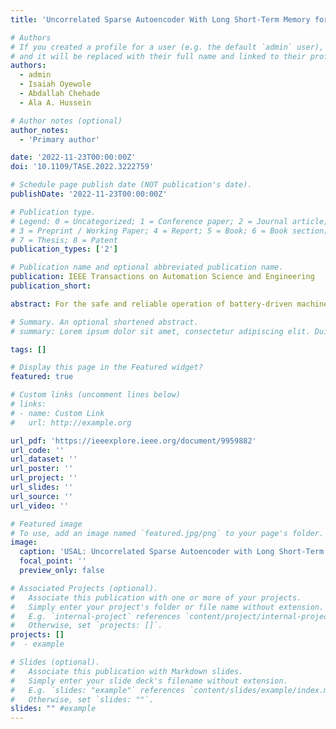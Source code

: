 ```yaml
---
title: 'Uncorrelated Sparse Autoencoder With Long Short-Term Memory for State-of-Charge Estimations in Lithium-Ion Battery Cells'

# Authors
# If you created a profile for a user (e.g. the default `admin` user), write the username (folder name) here
# and it will be replaced with their full name and linked to their profile.
authors:
  - admin
  - Isaiah Oyewole
  - Abdallah Chehade
  - Ala A. Hussein

# Author notes (optional)
author_notes:
  - 'Primary author'

date: '2022-11-23T00:00:00Z'
doi: '10.1109/TASE.2022.3222759'

# Schedule page publish date (NOT publication's date).
publishDate: '2022-11-23T00:00:00Z'

# Publication type.
# Legend: 0 = Uncategorized; 1 = Conference paper; 2 = Journal article;
# 3 = Preprint / Working Paper; 4 = Report; 5 = Book; 6 = Book section;
# 7 = Thesis; 8 = Patent
publication_types: ['2']

# Publication name and optional abbreviated publication name.
publication: IEEE Transactions on Automation Science and Engineering
publication_short:

abstract: For the safe and reliable operation of battery-driven machines, accurate state-of-charge (SOC) estimations are necessary. Unfortunately, existing methods often fail to identify patterns relevant to long-term SOC estimation due to complex battery cell characteristics such as aging. In this paper, we propose the Uncorrelated Sparse Autoencoder with Long Short-Term Memory (USAL). USAL is a novel neural network that addresses the challenging task of long-term SOC estimation given a limited initial history of a cell’s charge-discharge behavior. USAL uses a multi-task learning strategy to harness the advantages of sparse autoencoders and Long Short-term Memory (LSTM) networks by enforcing correlation penalties. The USAL simultaneously learns to (i) generate a latent space of informative SOC encodings from commonly measured cell characteristics, (ii) penalize for high multicollinearity between encodings, and (iii) identify non-trivial long and short temporal correlations between the encodings using LSTM cells. USAL outperforms benchmarked models in our experiments when trained on five initial charge-discharge cycles across multiple battery cells using three publicly available accelerated aging datasets. Note to Practitioners —This paper proposes USAL, a custom-built deep neural network to address the challenging task of long-term SOC estimations in battery cells. Long-term SOC estimation involves estimating SOC for cycles near End-Of-Life (EOL) given some initial charge-discharge cycles. Three fundamental steps involved in long-term SOC estimations using USAL are (i) exploiting a multi-task learning strategy to learn efficient encodings given limited training data, (ii) penalizing these encodings for high correlations to efficiently transform measured inputs into a space of informative features, and (iii) mapping of aging-related trends to support long-term SOC estimations. USAL is designed to be a data-driven SOC estimation method that is (i) capable of alerting the user to a faulty cell when integrated into a real-life Battery Management System (BMS) and (ii) identifying the relative quality of a battery cell from only a few initial charge-discharge cycles.

# Summary. An optional shortened abstract.
# summary: Lorem ipsum dolor sit amet, consectetur adipiscing elit. Duis posuere tellus ac convallis # placerat. Proin tincidunt magna sed ex sollicitudin condimentum.

tags: []

# Display this page in the Featured widget?
featured: true

# Custom links (uncomment lines below)
# links:
# - name: Custom Link
#   url: http://example.org

url_pdf: 'https://ieeexplore.ieee.org/document/9959882'
url_code: ''
url_dataset: ''
url_poster: ''
url_project: ''
url_slides: ''
url_source: ''
url_video: ''

# Featured image
# To use, add an image named `featured.jpg/png` to your page's folder.
image:
  caption: 'USAL: Uncorrelated Sparse Autoencoder with Long Short-Term Memory'
  focal_point: ''
  preview_only: false

# Associated Projects (optional).
#   Associate this publication with one or more of your projects.
#   Simply enter your project's folder or file name without extension.
#   E.g. `internal-project` references `content/project/internal-project/index.md`.
#   Otherwise, set `projects: []`.
projects: []
#  - example

# Slides (optional).
#   Associate this publication with Markdown slides.
#   Simply enter your slide deck's filename without extension.
#   E.g. `slides: "example"` references `content/slides/example/index.md`.
#   Otherwise, set `slides: ""`.
slides: "" #example
---
```

